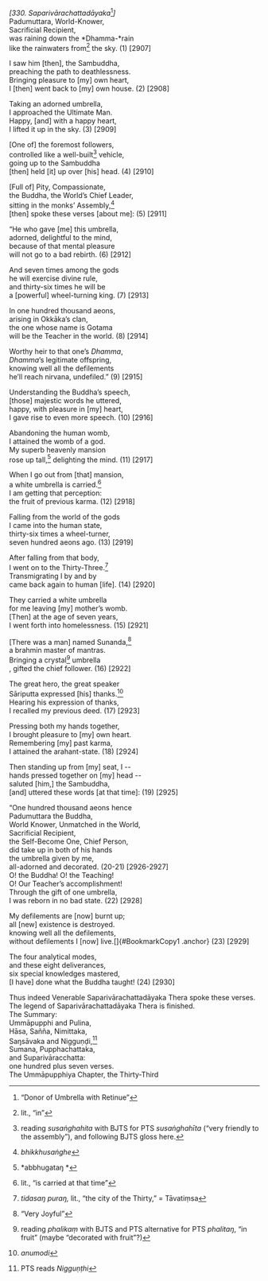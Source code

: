 *\[330. Saparivārachattadāyaka*[^1]*\]*  
Padumuttara, World-Knower,  
Sacrificial Recipient,  
was raining down the *Dhamma-*rain  
like the rainwaters from[^2] the sky. (1) \[2907\]

I saw him \[then\], the Sambuddha,  
preaching the path to deathlessness.  
Bringing pleasure to \[my\] own heart,  
I \[then\] went back to \[my\] own house. (2) \[2908\]

Taking an adorned umbrella,  
I approached the Ultimate Man.  
Happy, \[and\] with a happy heart,  
I lifted it up in the sky. (3) \[2909\]

\[One of\] the foremost followers,  
controlled like a well-built[^3] vehicle,  
going up to the Sambuddha  
\[then\] held \[it\] up over \[his\] head. (4) \[2910\]

\[Full of\] Pity, Compassionate,  
the Buddha, the World’s Chief Leader,  
sitting in the monks’ Assembly,[^4]  
\[then\] spoke these verses \[about me\]: (5) \[2911\]

“He who gave \[me\] this umbrella,  
adorned, delightful to the mind,  
because of that mental pleasure  
will not go to a bad rebirth. (6) \[2912\]

And seven times among the gods  
he will exercise divine rule,  
and thirty-six times he will be  
a \[powerful\] wheel-turning king. (7) \[2913\]

In one hundred thousand aeons,  
arising in Okkāka’s clan,  
the one whose name is Gotama  
will be the Teacher in the world. (8) \[2914\]

Worthy heir to that one’s *Dhamma*,  
*Dhamma*’s legitimate offspring,  
knowing well all the defilements  
he’ll reach nirvana, undefiled.” (9) \[2915\]

Understanding the Buddha’s speech,  
\[those\] majestic words he uttered,  
happy, with pleasure in \[my\] heart,  
I gave rise to even more speech. (10) \[2916\]

Abandoning the human womb,  
I attained the womb of a god.  
My superb heavenly mansion  
rose up tall,[^5] delighting the mind. (11) \[2917\]

When I go out from \[that\] mansion,  
a white umbrella is carried.[^6]  
I am getting that perception:  
the fruit of previous karma. (12) \[2918\]

Falling from the world of the gods  
I came into the human state,  
thirty-six times a wheel-turner,  
seven hundred aeons ago. (13) \[2919\]

After falling from that body,  
I went on to the Thirty-Three.[^7]  
Transmigrating I by and by  
came back again to human \[life\]. (14) \[2920\]

They carried a white umbrella  
for me leaving \[my\] mother’s womb.  
\[Then\] at the age of seven years,  
I went forth into homelessness. (15) \[2921\]

\[There was a man\] named Sunanda,[^8]  
a brahmin master of mantras.  
Bringing a crystal[^9] umbrella  
, gifted the chief follower. (16) \[2922\]

The great hero, the great speaker  
Sāriputta expressed \[his\] thanks.[^10]  
Hearing his expression of thanks,  
I recalled my previous deed. (17) \[2923\]

Pressing both my hands together,  
I brought pleasure to \[my\] own heart.  
Remembering \[my\] past karma,  
I attained the arahant-state. (18) \[2924\]

Then standing up from \[my\] seat, I --  
hands pressed together on \[my\] head --  
saluted \[him,\] the Sambuddha,  
\[and\] uttered these words \[at that time\]: (19) \[2925\]

“One hundred thousand aeons hence  
Padumuttara the Buddha,  
World Knower, Unmatched in the World,  
Sacrificial Recipient,  
the Self-Become One, Chief Person,  
did take up in both of his hands  
the umbrella given by me,  
all-adorned and decorated. (20-21) \[2926-2927\]  
O! the Buddha! O! the Teaching!  
O! Our Teacher’s accomplishment!  
Through the gift of one umbrella,  
I was reborn in no bad state. (22) \[2928\]

My defilements are \[now\] burnt up;  
all \[new\] existence is destroyed.  
knowing well all the defilements,  
without defilements I \[now\] live.[]{#BookmarkCopy1 .anchor} (23)
\[2929\]

The four analytical modes,  
and these eight deliverances,  
six special knowledges mastered,  
\[I have\] done what the Buddha taught! (24) \[2930\]

Thus indeed Venerable Saparivārachattadāyaka Thera spoke these verses.  
The legend of Saparivārachattadāyaka Thera is finished.  
The Summary:  
Ummāpupphi and Pulina,  
Hāsa, Sañña, Nimittaka,  
Saŋsāvaka and Nigguṇḍi,[^11]  
Sumana, Pupphachattaka,  
and Suparivāracchatta:  
one hundred plus seven verses.  
The Ummāpupphiya Chapter, the Thirty-Third

[^1]: “Donor of Umbrella with Retinue”

[^2]: lit., “in”

[^3]: reading *susaṅghahita* with BJTS for PTS *susaṅghahīta* (“very
    friendly to the assembly”), and following BJTS gloss here.

[^4]: *bhikkhusaṅghe*

[^5]: *abbhugataŋ *

[^6]: lit., “is carried at that time”

[^7]: *tidasaŋ puraŋ,* lit., “the city of the Thirty,” = Tāvatiṃsa

[^8]: “Very Joyful”

[^9]: reading *phalikaṃ* with BJTS and PTS alternative for PTS
    *phalitaŋ*, “in fruit” (maybe “decorated with fruit”?)

[^10]: *anumodi*

[^11]: PTS reads *Nigguṇṭhi*

